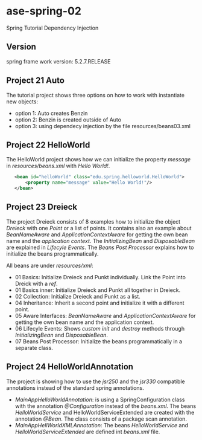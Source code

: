 # ase-spring-02
Spring Tutorial Dependency Injection

## Version

spring frame work version: 5.2.7.RELEASE


## Project 21 Auto

The tutorial project shows three options on how to work with instantiate new objects:

- option 1: Auto creates Benzin
- option 2: Benzin is created outside of Auto
- option 3: using dependecy injection by the file resources/beans03.xml

## Project 22 HelloWorld

The HelloWorld project shows how we can initialize the property _message_ in _resources/beans.xml_ with _Hello World!_.

```xml
   <bean id="helloWorld" class="edu.spring.helloworld.HelloWorld">
       <property name="message" value="Hello World!"/>
   </bean>
```

## Project 23 Dreieck

The project Dreieck consists of 8 examples how to initialize the object _Dreieck_ with one _Point_ or a list of points.
It contains also an example about _BeanNameAware_ and _ApplicationContextAware_ for getting the own bean name and the _application context_.
The _InitializingBean_ and _DisposableBean_ are explained in _Lifecyle Events_. The _Beans Post Processor_ explains how to initialize the beans programmatically.

All beans are under _resources/xml_:

- 01 Basics: Initialize Dreieck and Punkt individually. Link the Point into Dreick with a _ref_.
- 01 Basics inner: Initialize Dreieck and Punkt all together in Dreieck.
- 02 Collection: Initialize Dreieck and Punkt as a list.
- 04 Inheritance: Inherit a second point and initialize it with a different point.
- 05 Aware Interfaces: _BeanNameAware_ and _ApplicationContextAware_ for getting the own bean name and the application context.
- 06 Lifecyle Events: Shows _custom init_ and _destroy_ methods through _InitializingBean_ and _DisposableBean_.
- 07 Beans Post Processor: Initialize the beans programmatically in a separate class.


## Project 24 HelloWorldAnnotation

The project is showing how to use the _jsr250_ and the _jsr330_ compatible annotations instead of the standard spring annotations.

- _MainAppHelloWorldAnnotation_: is using a SpringConfiguration class with the annotation _@Configuration_ instead of the _beans.xml_. The beans _HelloWorldService_
  and HelloWorldServiceExtended are created with the annotation _@Bean_. The class consists of a package scan annotation.
- _MainAppHellWorldXMLAnnotation_: The beans _HelloWorldService_ and _HelloWorldServiceExtended_ are defined int _beans.xml_ file.

